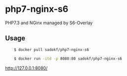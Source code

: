# php7-nginx-s6
PHP7.3 and NGinx managed by S6-Overlay

## Usage

```sh
    $ docker pull sadokf/php7-nginx-s6
```
```sh
    $ docker run -itd -p 8080:80 sadokf/php7-nginx-s6
```


http://127.0.0.1:8080/
